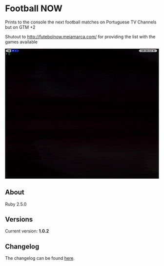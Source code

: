 # Football NOW

Prints to the console the next football matches on Portuguese TV Channels but on GTM +2

Shutout to http://futebolnow.meiamarca.com/ for providing the list with the games available

![Demo gif](https://github.com/wmanica/football_now/blob/master/blob/preview.gif)


## About

Ruby 2.5.0

## Versions

Current version: **1.0.2**

## Changelog

The changelog can be found [here](changelog.md).
